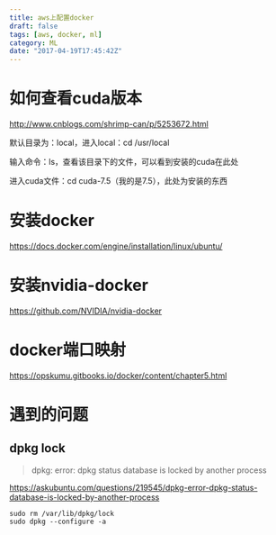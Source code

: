 ```yaml
---
title: aws上配置docker
draft: false
tags: [aws, docker, ml]
category: ML
date: "2017-04-19T17:45:42Z"
---
```


# 如何查看cuda版本
http://www.cnblogs.com/shrimp-can/p/5253672.html

默认目录为：local，进入local：cd /usr/local

输入命令：ls，查看该目录下的文件，可以看到安装的cuda在此处

进入cuda文件：cd cuda-7.5（我的是7.5），此处为安装的东西

<!-- more -->

# 安装docker
https://docs.docker.com/engine/installation/linux/ubuntu/
# 安装nvidia-docker
https://github.com/NVIDIA/nvidia-docker
# docker端口映射
https://opskumu.gitbooks.io/docker/content/chapter5.html


# 遇到的问题
## dpkg lock
> dpkg: error: dpkg status database is locked by another process

https://askubuntu.com/questions/219545/dpkg-error-dpkg-status-database-is-locked-by-another-process
```
sudo rm /var/lib/dpkg/lock
sudo dpkg --configure -a
```
